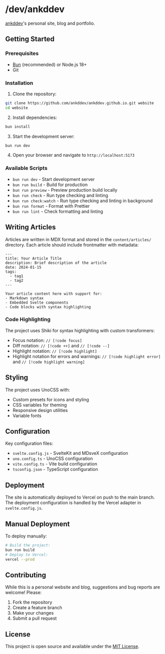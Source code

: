 # /dev/ankddev

[ankddev](https://github.com/ankddev)'s personal site, blog and portfolio.

## Getting Started

### Prerequisites

- [Bun](https://bun.sh/) (recommended) or Node.js 18+
- Git

### Installation

1. Clone the repository:
```bash
git clone https://github.com/ankddev/ankddev.github.io.git website
cd website
```

2. Install dependencies:
```bash
bun install
```

3. Start the development server:
```bash
bun run dev
```

4. Open your browser and navigate to `http://localhost:5173`

### Available Scripts

- `bun run dev` - Start development server
- `bun run build` - Build for production
- `bun run preview` - Preview production build locally
- `bun run check` - Run type checking and linting
- `bun run check:watch` - Run type checking and linting in background
- `bun run format` - Format with Prettier
- `bun run lint` - Check formatting and linting

## Writing Articles

Articles are written in MDX format and stored in the `content/articles/` directory. Each article should include frontmatter with metadata:

```mdx
---
title: Your Article Title
description: Brief description of the article
date: 2024-01-15
tags:
  - tag1
  - tag2
---

Your article content here with support for:
- Markdown syntax
- Embedded Svelte components
- Code blocks with syntax highlighting
```

### Code Highlighting

The project uses Shiki for syntax highlighting with custom transformers:
- Focus notation: `// [!code focus]`
- Diff notation: `// [!code ++]` and `// [!code --]`
- Highlight notation: `// [!code highlight]`
- Highlight notation for errors and warnings: `// [!code highlight error]` and `// [!code highlight warning]`

## Styling

The project uses UnoCSS with:
- Custom presets for icons and styling
- CSS variables for theming
- Responsive design utilities
- Variable fonts

## Configuration

Key configuration files:
- `svelte.config.js` - SvelteKit and MDsveX configuration
- `uno.config.ts` - UnoCSS configuration
- `vite.config.ts` - Vite build configuration
- `tsconfig.json` - TypeScript configuration

## Deployment

The site is automatically deployed to Vercel on push to the main branch. The deployment configuration is handled by the Vercel adapter in `svelte.config.js`.
## Manual Deployment
To deploy manually:

```bash
# Build the project:
bun run build
# Deploy to Vercel:
vercel --prod
```


## Contributing

While this is a personal website and blog, suggestions and bug reports are welcome! Please:

1. Fork the repository
2. Create a feature branch
3. Make your changes
4. Submit a pull request

## License

This project is open source and available under the [MIT License](LICENSE).
